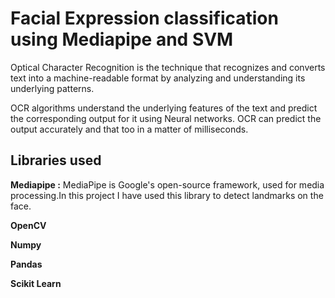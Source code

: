 
# Facial Expression classification using Mediapipe and SVM

Optical Character Recognition is the technique that recognizes and converts text into a machine-readable format by analyzing and understanding its underlying patterns.

OCR algorithms understand the underlying features of the text and predict the corresponding output for it using Neural networks. OCR can predict the output accurately and that too in a matter of milliseconds.
## Libraries used

**Mediapipe :** MediaPipe is Google's open-source framework, used for media processing.In this project I have used this library to detect landmarks on the face.

**OpenCV** 

**Numpy** 

**Pandas** 

**Scikit Learn** 


